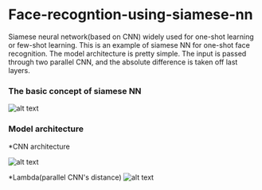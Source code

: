 # Face-recogntion-using-siamese-nn

Siamese neural network(based on CNN) widely used for one-shot learning or few-shot learning. This is an example of siamese NN for one-shot face recognition. The model architecture is pretty simple. The input is passed through two parallel CNN, and the absolute difference is taken off last layers. 


### The basic concept of siamese NN 

![alt text](https://github.com/ankitgc1/Face-recogntion-using-siamese-nn/blob/master/saimese_nn.jpeg)


### Model architecture 

*CNN architecture

![alt text](https://github.com/ankitgc1/Face-recogntion-using-siamese-nn/blob/master/parallel_model.png)

*Lambda(parallel CNN's distance) 
 ![alt text](https://github.com/ankitgc1/Face-recogntion-using-siamese-nn/blob/master/lambda.png)
